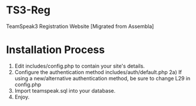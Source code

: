 TS3-Reg
=======

TeamSpeak3 Registration Website [Migrated from Assembla]


Installation Process
============
1) Edit includes/config.php to contain your site's details.
2) Configure the authentication method includes/auth/default.php
2a) If using a new/alternative authentication method, be sure to change L29 in config.php
3) Import teamspeak.sql into your database.
4) Enjoy.
